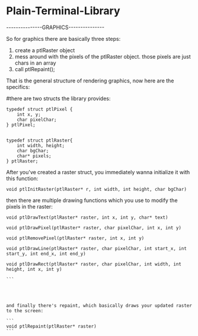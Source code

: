 # Plain-Terminal-Library

---------------GRAPHICS---------------


So for graphics there are basically three steps:

1) create a ptlRaster object
2) mess around with the pixels of the ptlRaster object. those pixels are just chars in an array
3) call ptlRepaint();

That is the general structure of rendering graphics, now here are the specifics:

#there are two structs the library provides:
```
typedef struct ptlPixel {
    int x, y;
    char pixelChar;
} ptlPixel;


typedef struct ptlRaster{
    int width, height;
    char bgChar;
    char* pixels;
} ptlRaster;
```

After you've created a raster struct, you immediately wanna initialize it with this function:
```
void ptlInitRaster(ptlRaster* r, int width, int height, char bgChar)
```





then there are multiple drawing functions which you use to modify the pixels in the raster:

````
void ptlDrawText(ptlRaster* raster, int x, int y, char* text)

void ptlDrawPixel(ptlRaster* raster, char pixelChar, int x, int y)

void ptlRemovePixel(ptlRaster* raster, int x, int y)

void ptlDrawLine(ptlRaster* raster, char pixelChar, int start_x, int start_y, int end_x, int end_y)

void ptlDrawRect(ptlRaster* raster, char pixelChar, int width, int height, int x, int y)

```




and finally there's repaint, which basically draws your updated raster to the screen:

```
void ptlRepaint(ptlRaster* raster)
```

